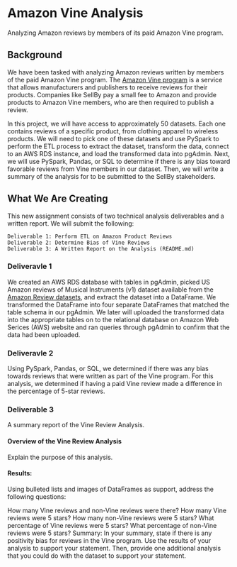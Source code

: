 # Amazon Vine Analysis
Analyzing Amazon reviews by members of its paid Amazon Vine program.

## Background
We have been tasked with analyzing Amazon reviews written by members of the paid Amazon Vine program. The [Amazon Vine program](https://www.amazon.ca/gp/help/customer/display.html/?nodeId=GPEWN3RSQPEU2HST&pop-up=1) is a service that allows manufacturers and publishers to receive reviews for their products. Companies like SellBy pay a small fee to Amazon and provide products to Amazon Vine members, who are then required to publish a review.

In this project, we will have access to approximately 50 datasets. Each one contains reviews of a specific product, from clothing apparel to wireless products. We will need to pick one of these datasets and use PySpark to perform the ETL process to extract the dataset, transform the data, connect to an AWS RDS instance, and load the transformed data into pgAdmin. Next, we will use PySpark, Pandas, or SQL to determine if there is any bias toward favorable reviews from Vine members in our dataset. Then, we will write a summary of the analysis for to be submitted to the SellBy stakeholders.

## What We Are Creating
This new assignment consists of two technical analysis deliverables and a written report. We will submit the following:

    Deliverable 1: Perform ETL on Amazon Product Reviews
    Deliverable 2: Determine Bias of Vine Reviews
    Deliverable 3: A Written Report on the Analysis (README.md)
  
### Deliveravle 1
  We created an AWS RDS database with tables in pgAdmin, picked US Amazon reviews of Musical Instruments (v1) dataset available from the [Amazon Review datasets](https://s3.amazonaws.com/amazon-reviews-pds/tsv/index.txt), and extract the dataset into a DataFrame. We transformed the DataFrame into four separate DataFrames that matched the table schema in our pgAdmin. We later will uploaded the transformed data into the appropriate tables on to the relational database on Amazon Web Serices (AWS) website and ran queries through pgAdmin to confirm that the data had been uploaded.
  
### Deliveravle 2
Using PySpark, Pandas, or SQL, we determined if there was any bias towards reviews that were written as part of the Vine program. For this analysis, we determined if having a paid Vine review made a difference in the percentage of 5-star reviews.

### Deliverable 3
A summary report of the Vine Review Analysis.

#### Overview of the Vine Review Analysis
Explain the purpose of this analysis.

#### Results: 
Using bulleted lists and images of DataFrames as support, address the following questions:

How many Vine reviews and non-Vine reviews were there?
How many Vine reviews were 5 stars? How many non-Vine reviews were 5 stars?
What percentage of Vine reviews were 5 stars? What percentage of non-Vine reviews were 5 stars?
Summary: In your summary, state if there is any positivity bias for reviews in the Vine program. Use the results of your analysis to support your statement. Then, provide one additional analysis that you could do with the dataset to support your statement.


